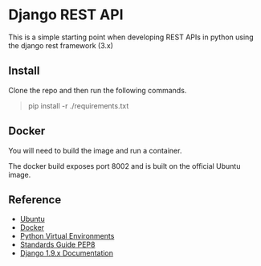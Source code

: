 
Django REST API
===============

This is a simple starting point when developing REST APIs in python using the django rest framework (3.x)

## Install

Clone the repo and then run the following commands.

> pip install -r ./requirements.txt

## Docker

You will need to build the image and run a container.

The docker build exposes port 8002 and is built on the official Ubuntu image.


## Reference

 - [Ubuntu](http://www.ubuntu.com/ "Ubuntu")
 - [Docker](https://www.docker.com/ "Docker")
 - [Python Virtual Environments](https://virtualenv.readthedocs.org/en/latest/userguide.html#usage "")
 - [Standards Guide PEP8](https://www.python.org/dev/peps/pep-0008/ "")
 - [Django 1.9.x Documentation](http://media.readthedocs.org/pdf/django/1.9.x/django.pdf "")










